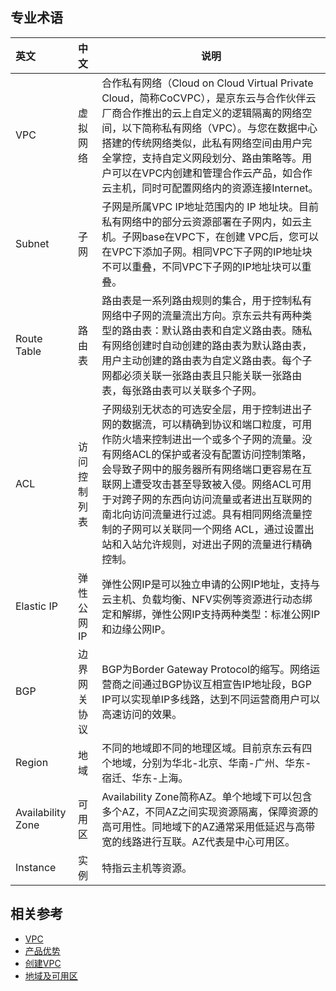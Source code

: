 ## 专业术语

|   **英文**    |   **中文**   | **说明**                                                     |
| :----------- | :---------- | ----------------------------------------------------------- |
|      VPC      |   虚拟网络   | 合作私有网络（Cloud on Cloud Virtual Private Cloud，简称CoCVPC），是京东云与合作伙伴云厂商合作推出的云上自定义的逻辑隔离的网络空间，以下简称私有网络（VPC）。与您在数据中心搭建的传统网络类似，此私有网络空间由用户完全掌控，支持自定义网段划分、路由策略等。用户可以在VPC内创建和管理合作云产品，如合作云主机，同时可配置网络内的资源连接Internet。 |
|    Subnet     |     子网     | 子网是所属VPC IP地址范围内的 IP 地址块。目前私有网络中的部分云资源部署在子网内，如云主机。子网base在VPC下，在创建 VPC后，您可以在VPC下添加子网。相同VPC下子网的IP地址块不可以重叠，不同VPC下子网的IP地址块可以重叠。 |
|      Route Table      |    路由表    | 路由表是一系列路由规则的集合，用于控制私有网络中子网的流量流出方向。京东云共有两种类型的路由表：默认路由表和自定义路由表。随私有网络创建时自动创建的路由表为默认路由表，用户主动创建的路由表为自定义路由表。每个子网都必须关联一张路由表且只能关联一张路由表，每张路由表可以关联多个子网。 |
|      ACL      | 访问控制列表 | 子网级别无状态的可选安全层，用于控制进出子网的数据流，可以精确到协议和端口粒度，可用作防火墙来控制进出一个或多个子网的流量。没有网络ACL的保护或者没有配置访问控制策略，会导致子网中的服务器所有网络端口更容易在互联网上遭受攻击甚至导致被入侵。网络ACL可用于对跨子网的东西向访问流量或者进出互联网的南北向访问流量进行过滤。具有相同网络流量控制的子网可以关联同一个网络 ACL，通过设置出站和入站允许规则，对进出子网的流量进行精确控制。 |
|  Elastic IP   |  弹性公网IP  | 弹性公网IP是可以独立申请的公网IP地址，支持与云主机、负载均衡、NFV实例等资源进行动态绑定和解绑，弹性公网IP支持两种类型：标准公网IP和边缘公网IP。 |
|      BGP      | 边界网关协议 | BGP为Border Gateway Protocol的缩写。网络运营商之间通过BGP协议互相宣告IP地址段，BGP IP可以实现单IP多线路，达到不同运营商用户可以高速访问的效果。 |
|    Region     |     地域     | 不同的地域即不同的地理区域。目前京东云有四个地域，分别为华北-北京、华南-广州、华东-宿迁、华东-上海。 |
| Availability Zone |    可用区    | Availability Zone简称AZ。单个地域下可以包含多个AZ，不同AZ之间实现资源隔离，保障资源的高可用性。同地域下的AZ通常采用低延迟与高带宽的线路进行互联。AZ代表是中心可用区。 |
|   Instance    |     实例     | 特指云主机等资源。                                       |

## 相关参考
- [VPC](Features/VPC-Features.md)
- [产品优势](Benefits.md)
- [创建VPC](../Operation-Guide/VPC-Configuration.md)
- [地域及可用区](Region-Az.md)

